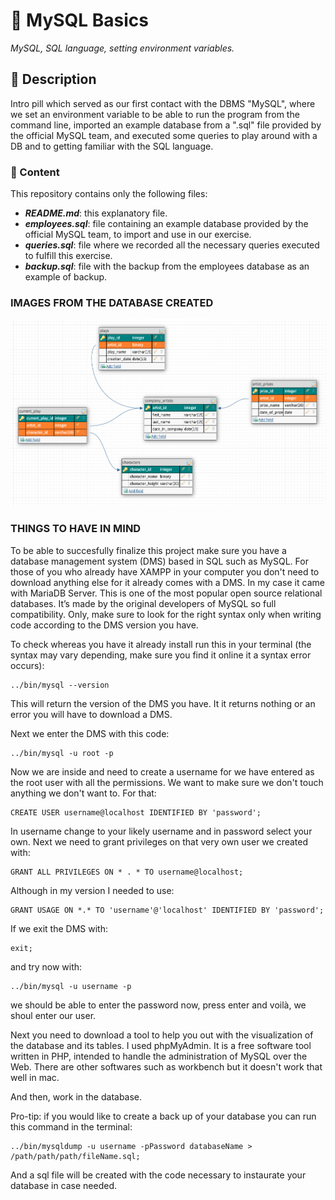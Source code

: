 # 💊 MySQL Basics

_MySQL, SQL language, setting environment variables._

## 📔 Description

Intro pill which served as our first contact with the DBMS "MySQL", where we set an environment variable to be able to run the program from the command line, imported an example database from a ".sql" file provided by the official MySQL team, and executed some queries to play around with a DB and to getting familiar with the SQL language.

### 📂 Content

This repository contains only the following files:

- **_README.md_**: this explanatory file.
- **_employees.sql_**: file containing an example database provided by the official MySQL team, to import and use in our exercise.
- **_queries.sql_**: file where we recorded all the necessary queries executed to fulfill this exercise.
- **_backup.sql_**: file with the backup from the employees database as an example of backup.

### IMAGES FROM THE DATABASE CREATED

![Screenshot](database_company.png)

### THINGS TO HAVE IN MIND

To be able to succesfully finalize this project make sure you have a database management system (DMS) based in SQL such as MySQL. For those of you who already have XAMPP in your computer you don't need to download anything else for it already comes with a DMS. In my case it came with MariaDB Server. This is one of the most popular open source relational databases. It’s made by the original developers of MySQL so full compatibility.
Only, make sure to look for the right syntax only when writing code according to the DMS version you have.

To check whereas you have it already install run this in your terminal (the syntax may vary depending, make sure you find it online it a syntax error occurs):

```
../bin/mysql --version
```

This will return the version of the DMS you have. It it returns nothing or an error you will have to download a DMS.

Next we enter the DMS with this code:

```
../bin/mysql -u root -p
```

Now we are inside and need to create a username for we have entered as the root user with all the permissions. We want to make sure we don't touch anything we don't want to. For that:

```
CREATE USER username@localhost IDENTIFIED BY 'password';
```

In username change to your likely username and in password select your own.
Next we need to grant privileges on that very own user we created with:

```
GRANT ALL PRIVILEGES ON * . * TO username@localhost;
```

Although in my version I needed to use:

```
GRANT USAGE ON *.* TO 'username'@'localhost' IDENTIFIED BY 'password';
```

If we exit the DMS with:

```
exit;
```

and try now with:

```
../bin/mysql -u username -p
```

we should be able to enter the password now, press enter and voilà, we shoul enter our user.

Next you need to download a tool to help you out with the visualization of the database and its tables. I used phpMyAdmin.
It is a free software tool written in PHP, intended to handle the administration of MySQL over the Web. There are other softwares such as workbench but it doesn't work that well in mac.

And then, work in the database.

Pro-tip: if you would like to create a back up of your database you can run this command in the terminal:

```
../bin/mysqldump -u username -pPassword databaseName > /path/path/path/fileName.sql;
```

And a sql file will be created with the code necessary to instaurate your database in case needed.
